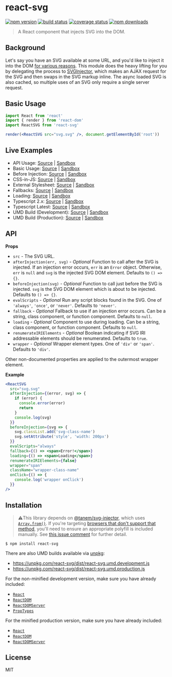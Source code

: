 # react-svg

[![npm version](https://img.shields.io/npm/v/react-svg.svg?style=flat-square)](https://www.npmjs.com/package/react-svg)
[![build status](https://img.shields.io/travis/tanem/react-svg/master.svg?style=flat-square)](https://travis-ci.org/tanem/react-svg)
[![coverage status](https://img.shields.io/codecov/c/github/tanem/react-svg.svg?style=flat-square)](https://codecov.io/gh/tanem/react-svg)
[![npm downloads](https://img.shields.io/npm/dm/react-svg.svg?style=flat-square)](https://www.npmjs.com/package/react-svg)

> A React component that injects SVG into the DOM.

## Background

Let's say you have an SVG available at some URL, and you'd like to inject it into the DOM [for various reasons](https://github.com/tanem/svg-injector#why). This module does the heavy lifting for you by delegating the process to [SVGInjector](https://github.com/tanem/svg-injector), which makes an AJAX request for the SVG and then swaps in the SVG markup inline. The async loaded SVG is also cached, so multiple uses of an SVG only require a single server request.

## Basic Usage

```jsx
import React from 'react'
import { render } from 'react-dom'
import ReactSVG from 'react-svg'

render(<ReactSVG src="svg.svg" />, document.getElementById('root'))
```

## Live Examples

- API Usage: [Source](https://github.com/tanem/react-svg/tree/master/examples/api-usage) | [Sandbox](https://codesandbox.io/s/github/tanem/react-svg/tree/master/examples/api-usage)
- Basic Usage: [Source](https://github.com/tanem/react-svg/tree/master/examples/basic-usage) | [Sandbox](https://codesandbox.io/s/github/tanem/react-svg/tree/master/examples/basic-usage)
- Before Injection: [Source](https://github.com/tanem/react-svg/tree/master/examples/before-injection) | [Sandbox](https://codesandbox.io/s/github/tanem/react-svg/tree/master/examples/before-injection)
- CSS-in-JS: [Source](https://github.com/tanem/react-svg/tree/master/examples/css-in-js) | [Sandbox](https://codesandbox.io/s/github/tanem/react-svg/tree/master/examples/css-in-js)
- External Stylesheet: [Source](https://github.com/tanem/react-svg/tree/master/examples/external-stylesheet) | [Sandbox](https://codesandbox.io/s/github/tanem/react-svg/tree/master/examples/external-stylesheet)
- Fallbacks: [Source](https://github.com/tanem/react-svg/tree/master/examples/fallbacks) | [Sandbox](https://codesandbox.io/s/github/tanem/react-svg/tree/master/examples/fallbacks)
- Loading: [Source](https://github.com/tanem/react-svg/tree/master/examples/loading) | [Sandbox](https://codesandbox.io/s/github/tanem/react-svg/tree/master/examples/loading)
- Typescript 2.x: [Source](https://github.com/tanem/react-svg/tree/master/examples/typescript-2.x) | [Sandbox](https://codesandbox.io/s/github/tanem/react-svg/tree/master/examples/typescript-2.x)
- Typescript Latest: [Source](https://github.com/tanem/react-svg/tree/master/examples/typescript-latest) | [Sandbox](https://codesandbox.io/s/github/tanem/react-svg/tree/master/examples/typescript-latest)
- UMD Build (Development): [Source](https://github.com/tanem/react-svg/tree/master/examples/umd-dev) | [Sandbox](https://codesandbox.io/s/github/tanem/react-svg/tree/master/examples/umd-dev)
- UMD Build (Production): [Source](https://github.com/tanem/react-svg/tree/master/examples/umd-prod) | [Sandbox](https://codesandbox.io/s/github/tanem/react-svg/tree/master/examples/umd-prod)

## API

**Props**

- `src` - The SVG URL.
- `afterInjection(err, svg)` - _Optional_ Function to call after the SVG is injected. If an injection error occurs, `err` is an `Error` object. Otherwise, `err` is `null` and `svg` is the injected SVG DOM element. Defaults to `() => {}`.
- `beforeInjection(svg)` - _Optional_ Function to call just before the SVG is injected. `svg` is the SVG DOM element which is about to be injected. Defaults to `() => {}`.
- `evalScripts` - _Optional_ Run any script blocks found in the SVG. One of `'always'`, `'once'`, or `'never'`. Defaults to `'never'`.
- `fallback` - _Optional_ Fallback to use if an injection error occurs. Can be a string, class component, or function component. Defaults to `null`.
- `loading` - _Optional_ Component to use during loading. Can be a string, class component, or function component. Defaults to `null`.
- `renumerateIRIElements` - _Optional_ Boolean indicating if SVG IRI addressable elements should be renumerated. Defaults to `true`.
- `wrapper` - _Optional_ Wrapper element types. One of `'div'` or `'span'`. Defaults to `'div'`.

Other non-documented properties are applied to the outermost wrapper element.

**Example**

```jsx
<ReactSVG
  src="svg.svg"
  afterInjection={(error, svg) => {
    if (error) {
      console.error(error)
      return
    }
    console.log(svg)
  }}
  beforeInjection={svg => {
    svg.classList.add('svg-class-name')
    svg.setAttribute('style', 'width: 200px')
  }}
  evalScripts="always"
  fallback={() => <span>Error!</span>}
  loading={() => <span>Loading</span>}
  renumerateIRIElements={false}
  wrapper="span"
  className="wrapper-class-name"
  onClick={() => {
    console.log('wrapper onClick')
  }}
/>
```

## Installation

> ⚠️This library depends on [@tanem/svg-injector](https://github.com/tanem/svg-injector), which uses [`Array.from()`](https://developer.mozilla.org/en-US/docs/Web/JavaScript/Reference/Global_Objects/Array/from). If you're targeting [browsers that don't support that method](https://kangax.github.io/compat-table/es6/#test-Array_static_methods), you'll need to ensure an appropriate polyfill is included manually. See [this issue comment](https://github.com/tanem/svg-injector/issues/97#issuecomment-483365473) for further detail.

```
$ npm install react-svg
```

There are also UMD builds available via [unpkg](https://unpkg.com/):

- https://unpkg.com/react-svg/dist/react-svg.umd.development.js
- https://unpkg.com/react-svg/dist/react-svg.umd.production.js

For the non-minified development version, make sure you have already included:

- [`React`](https://unpkg.com/react/umd/react.development.js)
- [`ReactDOM`](https://unpkg.com/react-dom/umd/react-dom.development.js)
- [`ReactDOMServer`](https://unpkg.com/react-dom/umd/react-dom-server.browser.development.js)
- [`PropTypes`](https://unpkg.com/prop-types/prop-types.js)

For the minified production version, make sure you have already included:

- [`React`](https://unpkg.com/react/umd/react.production.min.js)
- [`ReactDOM`](https://unpkg.com/react-dom/umd/react-dom.production.min.js)
- [`ReactDOMServer`](https://unpkg.com/react-dom/umd/react-dom-server.browser.production.min.js)

## License

MIT
